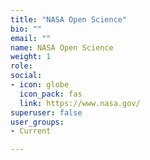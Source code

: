 ```yaml
---
title: "NASA Open Science"
bio: ""
email: ""
name: NASA Open Science
weight: 1
role: 
social:
- icon: globe
  icon_pack: fas
  link: https://www.nasa.gov/
superuser: false
user_groups:
- Current

---
```


